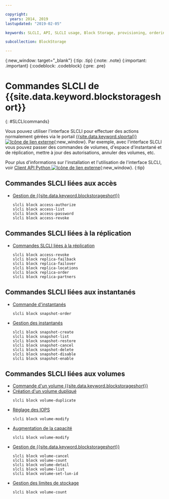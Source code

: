 ```yaml
---

copyright:
  years: 2014, 2019
lastupdated: "2019-02-05"

keywords: SLCLI, API, SLCLI usage, Block Storage, provisioning, ordering, managing

subcollection: BlockStorage

---
```

{:new_window: target="_blank"}
{:tip: .tip}
{:note: .note}
{:important: .important}
{:codeblock: .codeblock}
{:pre: .pre}

# Commandes SLCLI de {{site.data.keyword.blockstorageshort}}
{: #SLCLIcommands}

Vous pouvez utiliser l'interface SLCLI pour effectuer des actions normalement gérées via le portail [{{site.data.keyword.slportal}} ![Icône de lien externe](../../icons/launch-glyph.svg "Icône de lien externe")](https://control.softlayer.com/){:new_window}. Par exemple, avec l'interface SLCLI vous pouvez passer des commandes de volumes, d'espace d'instantané et de réplication, mettre à jour des autorisations, annuler des volumes, etc.

Pour plus d'informations sur l'installation et l'utilisation de l'interface SLCLI, voir [Client API Python ![Icône de lien externe](../../icons/launch-glyph.svg "Icône de lien externe")](https://softlayer-python.readthedocs.io/en/latest/cli.html){:new_window}.
{:tip}

## Commandes SLCLI liées aux accès
* [Gestion de {{site.data.keyword.blockstorageshort}}](/docs/infrastructure/BlockStorage?topic=BlockStorage-managingstorage)  
  ```
  slcli block access-authorize
  slcli block access-list
  slcli block access-password
  slcli block access-revoke
  ```

## Commandes SLCLI liées à la réplication

* [Commandes SLCLI liées à la réplication](/docs/infrastructure/BlockStorage?topic=BlockStorage-replication#clicommands)
  ```
  slcli block access-revoke
  slcli block replica-failback
  slcli block replica-failover
  slcli block replica-locations
  slcli block replica-order
  slcli block replica-partners
  ```

## Commandes SLCLI liées aux instantanés

* [Commande d'instantanés](ordering-/docs/infrastructure/BlockStorage?topic=BlockStorage-snapshots#ordering-snapshot-space-through-the-slcli)
  ```
  slcli block snapshot-order
  ```

* [Gestion des instantanés](/docs/infrastructure/BlockStorage?topic=BlockStorage-managingSnapshots)
  ```
  slcli block snapshot-create
  slcli block snapshot-list
  slcli block snapshot-restore
  slcli block snapshot-cancel
  slcli block snapshot-delete
  slcli block snapshot-disable
  slcli block snapshot-enable
  ```

## Commandes SLCLI liées aux volumes

* [Commande d'un volume {{site.data.keyword.blockstorageshort}}](/docs/infrastructure/BlockStorage?topic=BlockStorage-orderingthroughCLI)
* [Création d'un volume dupliqué](/docs/infrastructure/BlockStorage?topic=BlockStorage-duplicatevolume)
  ```
  slcli block volume-duplicate
  ```
* [Réglage des IOPS](/docs/infrastructure/BlockStorage?topic=BlockStorage-adjustingIOPS#steps)
  ```
  slcli block volume-modify
  ```
* [Augmentation de la capacité](/docs/infrastructure/BlockStorage?topic=BlockStorage-expandingcapacity#steps)
  ```
  slcli block volume-modify
  ```
* [Gestion de {{site.data.keyword.blockstorageshort}}](/docs/infrastructure/BlockStorage?topic=BlockStorage-managingstorage)  
  ```
  slcli block volume-cancel
  slcli block volume-count
  slcli block volume-detail
  slcli block volume-list
  slcli block volume-set-lun-id
  ```
* [Gestion des limites de stockage](/docs/infrastructure/BlockStorage?topic=BlockStorage-managingstoragelimits)  
  ```
  slcli block volume-count
  ```
